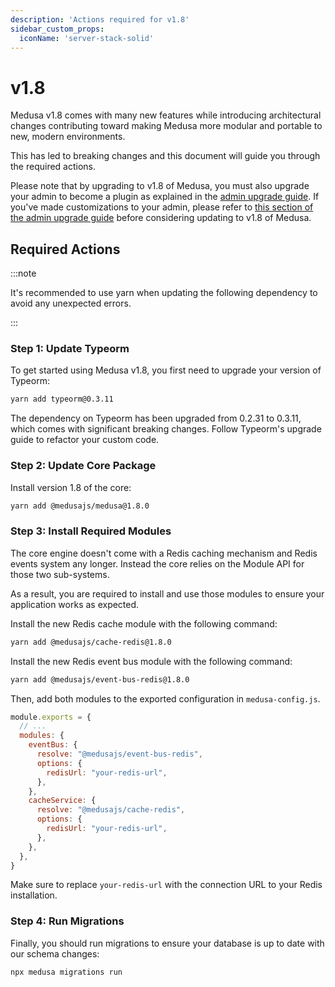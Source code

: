 ```yaml
---
description: 'Actions required for v1.8'
sidebar_custom_props:
  iconName: 'server-stack-solid'
---
```


# v1.8

Medusa v1.8 comes with many new features while introducing architectural changes contributing toward making Medusa more modular and portable to new, modern environments.

This has led to breaking changes and this document will guide you through the required actions.

Please note that by upgrading to v1.8 of Medusa, you must also upgrade your admin to become a plugin as explained in the [admin upgrade guide](../admin/1-0-0.md). If you've made customizations to your admin, please refer to [this section of the admin upgrade guide](../admin/1-0-0.md#preserving-customizations-in-the-admin) before considering updating to v1.8 of Medusa.

## Required Actions

:::note

It's recommended to use yarn when updating the following dependency to avoid any unexpected errors.

:::

### Step 1: Update Typeorm

To get started using Medusa v1.8, you first need to upgrade your version of Typeorm:

```bash
yarn add typeorm@0.3.11
```

The dependency on Typeorm has been upgraded from 0.2.31 to 0.3.11, which comes with significant breaking changes. Follow Typeorm's upgrade guide to refactor your custom code.

### Step 2: Update Core Package

Install version 1.8 of the core:

```bash
yarn add @medusajs/medusa@1.8.0
```

### Step 3: Install Required Modules

The core engine doesn't come with a Redis caching mechanism and Redis events system any longer. Instead the core relies on the Module API for those two sub-systems. 

As a result, you are required to install and use those modules to ensure your application works as expected.

Install the new Redis cache module with the following command:

```bash
yarn add @medusajs/cache-redis@1.8.0
```

Install the new Redis event bus module with the following command:

```bash
yarn add @medusajs/event-bus-redis@1.8.0
```

Then, add both modules to the exported configuration in `medusa-config.js`.

```js title=medusa-config.js
module.exports = {
  // ...
  modules: {
    eventBus: {
      resolve: "@medusajs/event-bus-redis",
      options: {
        redisUrl: "your-redis-url",
      },
    },
    cacheService: {
      resolve: "@medusajs/cache-redis",
      options: {
        redisUrl: "your-redis-url",
      },
    },
  },
}
```

Make sure to replace `your-redis-url` with the connection URL to your Redis installation.

### Step 4: Run Migrations

Finally, you should run migrations to ensure your database is up to date with our schema changes:

```bash
npx medusa migrations run
```
